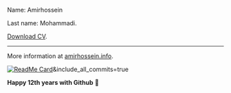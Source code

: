 Name: Amirhossein

Last name: Mohammadi.

[Download CV](https://github.com/BlackIQ/BlackIQ/raw/main/amirhossein-mohamamdi-fa.pdf).

---

More information at [amirhossein.info](https://amirhossein.info).

[![ReadMe Card](https://github-readme-stats.vercel.app/api?username=BlackIQ&show_icons=true&count_private=true)](#)&include_all_commits=true

**Happy 12th years with Github** 🎉
